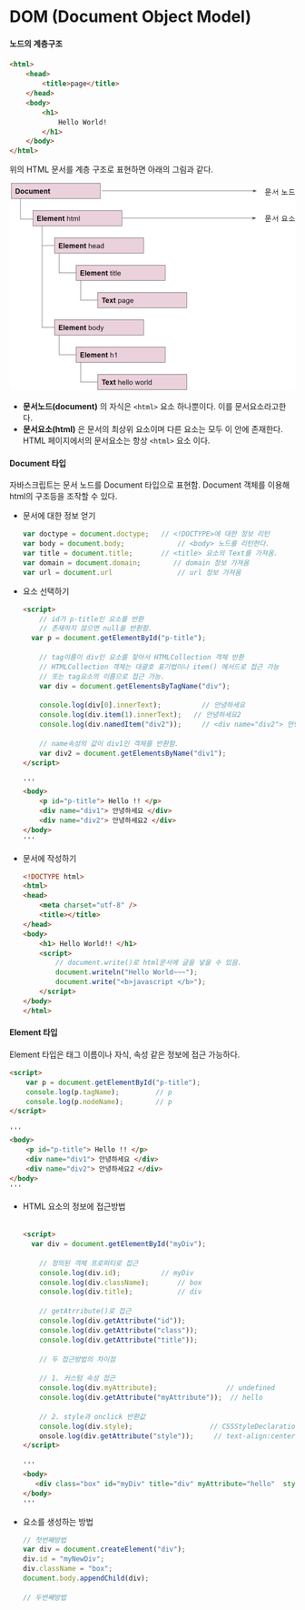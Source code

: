 # DOM (Document Object Model)



#### 노드의 계층구조

```html
<html>
    <head>
        <title>page</title>
    </head>
    <body>
        <h1>
            Hello World!
        </h1>
    </body>
</html>
```

위의 HTML 문서를 계층 구조로 표현하면 아래의 그림과 같다.

![계층구조](images/dom1.png)



- **문서노드(document)** 의 자식은 `<html>` 요소 하나뿐이다. 이를 문서요소라고한다. 
- **문서요소(html)** 은 문서의 최상위 요소이며 다른 요소는 모두 이 안에 존재한다. HTML 페이지에서의 문서요소는 항상 `<html>` 요소 이다.



#### Document 타입

자바스크립트는 문서 노드를 Document 타입으로 표현함. Document 객체를 이용해 html의 구조등을 조작할 수 있다.



- 문서에 대한 정보 얻기

  ``` javascript
  var doctype = document.doctype; 	// <!DOCTYPE>에 대한 정보 리턴
  var body = document.body;      		// <body> 노드를 리턴한다. 
  var title = document.title; 		// <title> 요소의 Text를 가져옴.
  var domain = document.domain;        // domain 정보 가져옴
  var url = document.url				// url 정보 가져옴
  ```





- 요소 선택하기

  ``` html
  <script>
      // id가 p-title인 요소를 반환
      // 존재하지 않으면 null을 반환함.
  	var p = document.getElementById("p-title");
      
      // tag이름이 div인 요소를 찾아서 HTMLCollection 객체 반환
      // HTMLCollection 객체는 대괄호 표기법이나 item() 메서드로 접근 가능
      // 또는 tag요소의 이름으로 접근 가능.
      var div = document.getElementsByTagName("div");
  
      console.log(div[0].innerText);		  // 안녕하세요
      console.log(div.item(1).innerText);   // 안녕하세요2
      console.log(div.namedItem("div2"));	  // <div name="div2"> 안녕하세요2 </div>
      
      // name속성의 값이 div1인 객체를 반환함. 
      var div2 = document.getElementsByName("div1");
  </script>
  
  '''
  <body>
      <p id="p-title"> Hello !! </p>
      <div name="div1"> 안녕하세요 </div>
      <div name="div2"> 안녕하세요2 </div>
  </body>
  '''
  ```





- 문서에 작성하기

  ``` html
  <!DOCTYPE html>
  <html>
  <head>
      <meta charset="utf-8" />
      <title></title>
  </head>
  <body>
      <h1> Hello World!! </h1>
      <script>
          // document.write()로 html문서에 글을 넣을 수 있음.
          document.writeln("Hello World~~~");
          document.write("<b>javascript </b>");
      </script>
  </body>
  </html>
  ```





#### Element 타입

Element 타입은 태그 이름이나 자식, 속성 같은 정보에 접근 가능하다.  

``` html
<script>
	var p = document.getElementById("p-title");
    console.log(p.tagName);			// p
    console.log(p.nodeName);		// p
</script>

'''
<body>
    <p id="p-title"> Hello !! </p>
    <div name="div1"> 안녕하세요 </div>
    <div name="div2"> 안녕하세요2 </div>
</body>
'''
```



- HTML 요소의 정보에 접근방법

  ``` html
  
  <script>
  	var div = document.getElementById("myDiv");
      
      // 정의된 객체 프로퍼티로 접근
      console.log(div.id);		    // myDiv
      console.log(div.className);		// box
      console.log(div.title);			// div
      
      // getAtrribute()로 접근
      console.log(div.getAttribute("id"));
      console.log(div.getAttribute("class"));
      console.log(div.getAttribute("title"));
      
      // 두 접근방법의 차이점
      
      // 1. 커스텀 속성 접근
      console.log(div.myAttribute);					// undefined
      console.log(div.getAttribute("myAttribute"));	 // hello
      
      // 2. style과 onclick 반환값
      console.log(div.style);				  	// CSSStyleDeclaration 객체반환
      onsole.log(div.getAttribute("style")); 	 // text-align:center; 텍스트반환
  </script>
  
  '''
  <body>
     <div class="box" id="myDiv" title="div" myAttribute="hello"  style="text-align:center;"></div>
  </body>
  '''
  
  ```

  

- 요소를 생성하는 방법

  ``` javascript
  // 첫번째방법
  var div = document.createElement("div");
  div.id = "myNewDiv";
  div.className = "box";
  document.body.appendChild(div);
  
  // 두번째방법
  ```

  